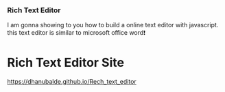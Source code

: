 
### Rich Text Editor
I am gonna showing to you how to build a online text editor with javascript. this text editor is similar to microsoft office word❗️

# Rich Text Editor Site
https://dhanubalde.github.io/Rech_text_editor
